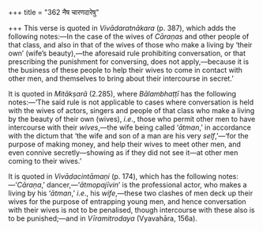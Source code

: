 +++
title = "362 नैष चारणदारेषु"

+++
This verse is quoted in *Vivādaratnākara* (p. 387), which adds the
following notes:—In the case of the wives of *Cāraṇas* and other people
of that class, and also in that of the wives of those who make a living
by ‘their own’ (wife’s beauty),—the aforesaid rule prohibiting
conversation, or that prescribing the punishment for conversing, does
not apply,—because it is the business of these people to help their
wives to come in contact with other men, and themselves to bring about
their intercourse in secret.’

It is quoted in *Mitākṣarā* (2.285), where *Bālambhaṭṭī* has the
following notes:—‘The said rule is not applicable to cases where
conversation is held with the wives of actors, singers and people of
that class who make a living by the beauty of their own (wives), *i.e*.,
those who permit other men to have intercourse with their *wives*,—the
wife being called ‘*ātman*,’ in accordance with the dictum that ‘the
wife and son of a man are his very *self*,’—‘for the purpose of making
money, and help their wives to meet other men, and even connive
secretly—showing as if they did not see it—at other men coming to their
wives.’

It is quoted in *Vivādacintāmaṇi* (p. 174), which has the following
notes:—‘*Cāraṇa*,’ dancer,—‘*ātmopajīvin*’ is the professional actor,
who makes a living by his ‘*ātman*,’ *i.e*., his *wife*,—these two
clashes of men deck up their wives for the purpose of entrapping young
men, and hence conversation with their wives is not to be penalised,
though intercourse with these also is to be punished;—and in
*Vīramitrodaya* (Vyavahāra, 156a).


